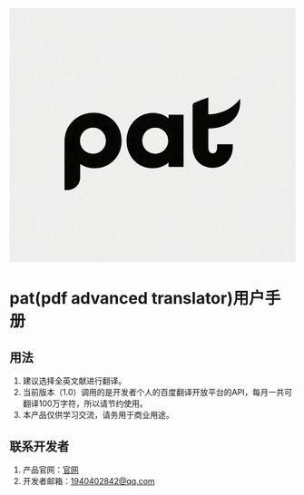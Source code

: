 ![logo](resourses/logo.png)
# pat(pdf advanced translator)用户手册
## 用法
1. 建议选择全英文献进行翻译。
2. 当前版本（1.0）调用的是开发者个人的百度翻译开放平台的API，每月一共可翻译100万字符，所以请节约使用。
3. 本产品仅供学习交流，请务用于商业用途。
## 联系开发者
1. 产品官网：[官网](https://www.qi-1940.top)
2. 开发者邮箱：1940402842@qq.com